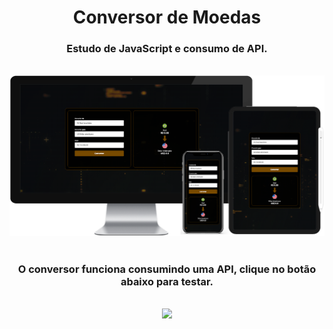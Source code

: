 <h1 align="center">
  Conversor de Moedas</h1>
<h3 align="center">Estudo de JavaScript e consumo de API.</h3>
<br>

<div align="center">
  <img width="800px" src="https://github.com/feliperyo/currency-converter/blob/master/assets/mockup.png?raw=true"/>
</div>

<br>
<h3 align="center">O conversor funciona consumindo uma API, clique no botão abaixo para testar.</h3>
<br>
<div align="center">
<a href="https://feliperyo.github.io/currency-converter/" target="_blank"><img src="https://img.shields.io/website-up-down-green-red/http/monip.org.svg"></a>
</div>
